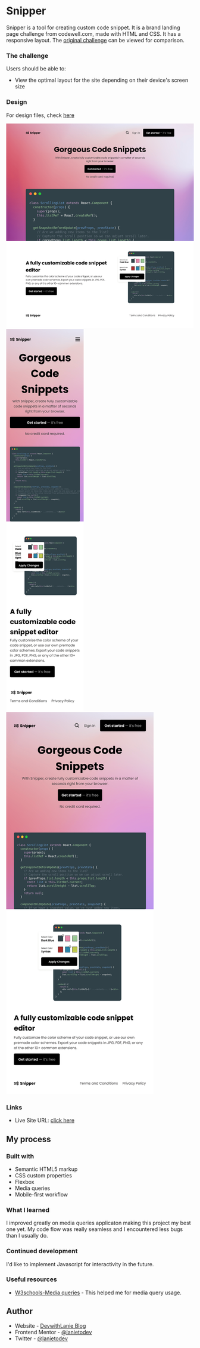 # Snipper
Snipper is a tool for creating custom code snippet.
It is a brand landing page challenge from codewell.com, made with HTML and CSS. It has a responsive layout. The [original challenge](https://www.codewell.cc/challenges/snipper-landing-page--608bbe67e0984a001540d79b) can be viewed for comparison.

### The challenge

Users should be able to:

- View the optimal layout for the site depending on their device's screen size

### Design

For design files, check [here](https://www.codewell.cc/challenges/snipper-landing-page--608bbe67e0984a001540d79b)

![Snipper Destop view](Design/desktop-view.png)
![Snipper Mobile view](Design/mobile-view.png)
![Snipper Tablet view](Design/Tab-view.png)



### Links

- Live Site URL: [click here](https://lanietodev.github.io/Snipper/)

## My process

### Built with

- Semantic HTML5 markup
- CSS custom properties
- Flexbox
- Media queries
- Mobile-first workflow


### What I learned

I improved greatly on media queries applicaton making this project my best one yet. My code flow was really seamless and I encountered less bugs than I usually do.

### Continued development

I'd like to implement Javascript for interactivity in the future.

### Useful resources

- [W3schools-Media queries](https://www.w3schools.com/css/css_rwd_mediaqueries.asp) - This helped me for media query usage.


## Author

- Website - [DevwithLanie Blog](https://www.devwithlanie.hashnode.dev)
- Frontend Mentor - [@lanietodev](https://www.frontendmentor.io/profile/lanietodev)
- Twitter - [@lanietodev](https://www.twitter.com/lanietodev)
